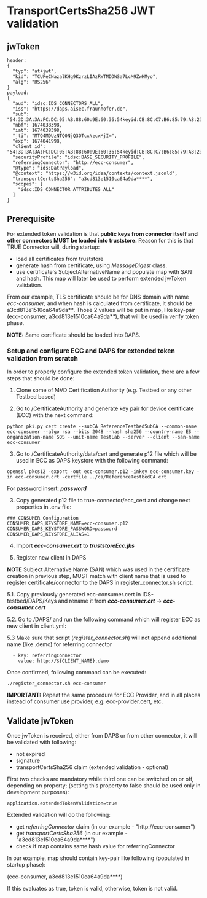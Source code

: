 # TransportCertsSha256 JWT validation


## jwToken

```
header:
{
  "typ": "at+jwt",
  "kid": "TCUFeCNazalKHg9KzrzLIAzRWTMDDWSa7LcM9ZwHMyo",
  "alg": "RS256"
}
payload:
{
  "aud": "idsc:IDS_CONNECTORS_ALL",
  "iss": "https://daps.aisec.fraunhofer.de",
  "sub": "54:3D:3A:3A:FC:DC:05:AB:88:60:9E:60:36:54keyid:CB:8C:C7:B6:85:79:A8:23:A6:CB:15:AB:17:50",
  "nbf": 1674038398,
  "iat": 1674038398,
  "jti": "MTQ4MDUzNTQ0NjQ3OTcxNzcxMjI=",
  "exp": 1674041998,
  "client_id": "54:3D:3A:3A:FC:DC:05:AB:88:60:9E:60:36:54keyid:CB:8C:C7:B6:85:79:A8:23:A6:CB:15:AB:17:50",
  "securityProfile": "idsc:BASE_SECURITY_PROFILE",
  "referringConnector": "http://ecc-consumer",
  "@type": "ids:DatPayload",
  "@context": "https://w3id.org/idsa/contexts/context.jsonld",
  "transportCertsSha256": "a3cd813e1510ca64a9da****",
  "scopes": [
    "idsc:IDS_CONNECTOR_ATTRIBUTES_ALL"
  ]
}
```

## Prerequisite

For extended token validation is that **public keys from connector itself and other connectors MUST be loaded into truststore.** Reason for this is that TRUE Connector will, during startup:
 - load all certificates from truststore
 - generate hash from certificate, using *MessageDigest* class.
 - use certificate's SubjectAlternativeName and populate map with SAN and hash. This map will later be used to perform extended jwToken validation.
 
From our example, TLS certificate should be for DNS domain with name *ecc-consumer*, and when hash is calculated from certificate, it should be a3cd813e1510ca64a9da\**\**. Those 2 values will be put in map, like key-pair (ecc-consumer, a3cd813e1510ca64a9da\**\**), that will be used in verify token phase.

**NOTE:** Same certificate should be loaded into DAPS.

### Setup and configure ECC and DAPS for extended token validation from scratch

In order to properly configure the extended token validation, there are a few steps that should be done:

1. Clone some of MVD Certification Authority (e.g. Testbed or any other Testbed based)

2. Go to /CertificateAuthority and generate key pair for device certificate (ECC) with the next command:

```
python pki.py cert create --subCA ReferenceTestbedSubCA --common-name ecc-consumer --algo rsa --bits 2048 --hash sha256 --country-name ES --organization-name SQS --unit-name TestLab --server --client --san-name ecc-consumer
```

3. Go to /CertificateAuthority/data/cert and generate p12 file which will be used in ECC as DAPS keystore with the following command:

```
openssl pkcs12 -export -out ecc-consumer.p12 -inkey ecc-consumer.key -in ecc-consumer.crt -certfile ../ca/ReferenceTestbedCA.crt

```
For password insert: ***password***

3. Copy generated p12 file to true-connector/ecc_cert and change next properties in .env file:

```
### CONSUMER Configuration
CONSUMER_DAPS_KEYSTORE_NAME=ecc-consumer.p12
CONSUMER_DAPS_KEYSTORE_PASSWORD=password
CONSUMER_DAPS_KEYSTORE_ALIAS=1
```

4. Import ***ecc-consumer.crt*** to ***truststoreEcc.jks***

5. Register new client in DAPS

**NOTE** Subject Alternative Name (SAN) which was used in the certificate creation in previous step, MUST match with client name that is used to register certificate/connector to the DAPS in register_connector.sh script.

5.1. Copy previously generated ecc-consumer.cert in IDS-testbed/DAPS/Keys and rename it from ***ecc-consumer.crt*** -> ***ecc-consumer.cert***

5.2. Go to /DAPS/ and run the following command which will register ECC as new client in client.yml:

5.3 Make sure that script (*register_connector.sh*) will not append additional name (like .demo) for referring connector

```
  - key: referringConnector
    value: http://${CLIENT_NAME}.demo
```

Once confirmed, following command can be executed:

```
./register_connector.sh ecc-consumer

```

**IMPORTANT:** Repeat the same procedure for ECC Provider, and in all places instead of consumer use provider, e.g. ecc-provider.cert, etc.

## Validate jwToken

Once jwToken is received, either from DAPS or from other connector, it will be validated with following:

 - not expired
 - signature
 - transportCertsSha256 claim (extended validation - optional)
 
First two checks are mandatory while third one can be switched on or off, depending on property;
(setting this property to false should be used only in development purposes):
 
```
application.extendedTokenValidation=true
```

 
Extended validation will do the following:
 - get *referringConnector* claim (in our example - "http://ecc-consumer")
 - get *transportCertsSha256* (in our example - "a3cd813e1510ca64a9da****")
 - check if map contains same hash value for referringConnector
 
 In our example, map should contain key-pair like following (populated in startup phase):
 
 (ecc-consumer, a3cd813e1510ca64a9da****)
 
 If this evaluates as true, token is valid, otherwise, token is not valid.

